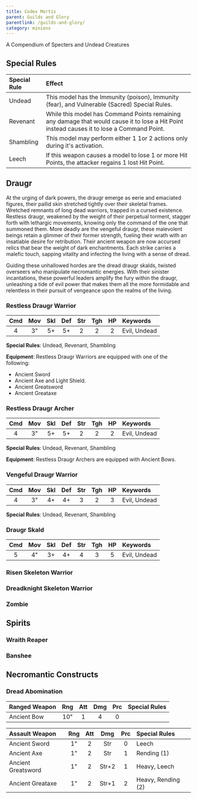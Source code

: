 ```yaml
---
title: Codex Mortis
parent: Guilds and Glory
parentlink: /guilds-and-glory/
category: minions
---
```


A Compendium of Specters and Undead Creatures

## Special Rules

| Special Rule | Effect |
| :----------- | :----- |
| Undead | This model has the Immunity (poison), Immunity (fear), and Vulnerable (Sacred) Special Rules. |
| Revenant | While this model has Command Points remaining any damage that would cause it to lose a Hit Point instead causes it to lose a Command Point. |
| Shambling | This model may perform either 1 1or 2 actions only during it's activation. |
| Leech | If this weapon causes a model to lose 1 or more Hit Points, the attacker regains 1 lost Hit Point. |

## Draugr

At the urging of dark powers, the draugr emerge as eerie and emaciated figures, their pallid skin stretched tightly over their skeletal frames. Wretched remnants of long dead warriors, trapped in a cursed existence. Restless draugr, weakened by the weight of their perpetual torment, stagger forth with lethargic movements, knowing only the command of the one that summoned them. More deadly are the vengeful draugr, these malevolent beings retain a glimmer of their former strength, fueling their wrath with an insatiable desire for retribution. Their ancient weapon are now accursed relics that bear the weight of dark enchantments. Each strike carries a malefic touch, sapping vitality and infecting the living with a sense of dread.

Guiding these unhallowed hordes are the dread draugr skalds, twisted overseers who manipulate necromantic energies. With their sinister incantations, these powerful leaders amplify the fury within the draugr, unleashing a tide of evil power that makes them all the more formidable and relentless in their pursuit of vengeance upon the realms of the living.

### Restless Draugr Warrior

| Cmd | Mov | Skl | Def | Str | Tgh | HP  | Keywords     |
| :-: | :-: | :-: | :-: | :-: | :-: | :-: | :----------- |
|  4  |  3" |  5+ |  5+ |  2  |  2  |  2  | Evil, Undead |

**Special Rules**: Undead, Revenant, Shambling

**Equipment**: Restless Draugr Warriors are equipped with one of the following:

- Ancient Sword
- Ancient Axe and Light Shield.
- Ancient Greatsword
- Ancient Greataxe
### Restless Draugr Archer

| Cmd | Mov | Skl | Def | Str | Tgh | HP  | Keywords     |
| :-: | :-: | :-: | :-: | :-: | :-: | :-: | :----------- |
|  4  |  3" |  5+ |  5+ |  2  |  2  |  2  | Evil, Undead |

**Special Rules**: Undead, Revenant, Shambling

**Equipment**: Restless Draugr Archers are equipped with Ancient Bows.

### Vengeful Draugr Warrior

| Cmd | Mov | Skl | Def | Str | Tgh | HP  | Keywords     |
| :-: | :-: | :-: | :-: | :-: | :-: | :-: | :----------- |
|  4  |  3" |  4+ |  4+ |  3  |  2  |  3  | Evil, Undead |

**Special Rules**: Undead, Revenant, Shambling

### Draugr Skald

| Cmd | Mov | Skl | Def | Str | Tgh | HP  | Keywords     |
| :-: | :-: | :-: | :-: | :-: | :-: | :-: | :----------- |
|  5  |  4" |  3+ |  4+ |  4  |  3  |  5  | Evil, Undead |

### Risen Skeleton Warrior

### Dreadknight Skeleton Warrior

### Zombie

## Spirits

### Wraith Reaper

### Banshee

## Necromantic Constructs

### Dread Abomination


| Ranged Weapon       | Rng | Att | Dmg | Prc | Special Rules      |
| :------------------ | :-: | :-: | :-: | :-: | :----------------- |
| Ancient Bow         | 10" |  1  |  4  |  0  |                    |

| Assault Weapon      | Rng | Att | Dmg | Prc | Special Rules      |
| :------------------ | :-: | :-: | :-: | :-: | :----------------- |
| Ancient Sword       | 1"  |  2  | Str |  0  | Leech              |
| Ancient Axe         | 1"  |  2  | Str |  1  | Rending (1)        |
| Ancient Greatsword  | 1"  |  2  |Str+2|  1  | Heavy, Leech       |
| Ancient Greataxe    | 1"  |  2  |Str+1|  2  | Heavy, Rending (2) |